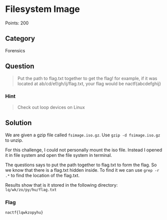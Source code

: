 # Filesystem Image
Points: 200

## Category
Forensics

## Question
>Put the path to flag.txt together to get the flag! for example, if it was located at ab/cd/ef/gh/ij/flag.txt, your flag would be nactf{abcdefghij}

### Hint
>Check out loop devices on Linux

## Solution
We are given a gzip file called `fsimage.iso.gz`. Use `gzip -d fsimage.iso.gz` to unzip.

For this challenge, I could not personally mount the iso file. Instead I opened it in file system and open the file system in terminal.

The questions says to put the path together to flag.txt to form the flag. So we know that there is a flag.txt hidden inside. To find it we can use `grep -r .*` to find the location of the flag.txt.

Results show that is it stored in the following directory: `lq/wk/zo/py/hu/flag.txt`

### Flag
`nactf{lqwkzopyhu}`
